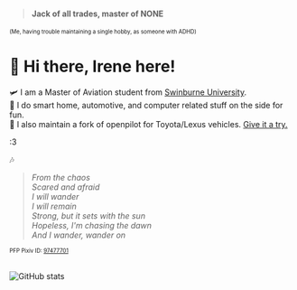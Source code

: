 > #### Jack of all trades, master of NONE
<sub><sup>(Me, having trouble maintaining a single hobby, as someone with ADHD)</sub></sup>

# 👋 Hi there, Irene here!

🛩️ I am a Master of Aviation student from [Swinburne University](https://swinburne.edu.au).\
🚗 I do smart home, automotive, and computer related stuff on the side for fun.\
🪪 I also maintain a fork of openpilot for Toyota/Lexus vehicles. [Give it a try.](https://github.com/cydia2020/dodgypilot)

:3

🎶
> <i>From the chaos\
> Scared and afraid\
> I will wander\
> I will remain\
> Strong, but it sets with the sun\
> Hopeless, I'm chasing the dawn\
> And I wander, wander on</i>

<sub><sup>PFP Pixiv ID: [97477701](https://www.pixiv.net/artworks/97477701)</sub></sup>


\
![GitHub stats](https://github-readme-stats.vercel.app/api?username=cydia2020&show_icons=true&theme=dark)
